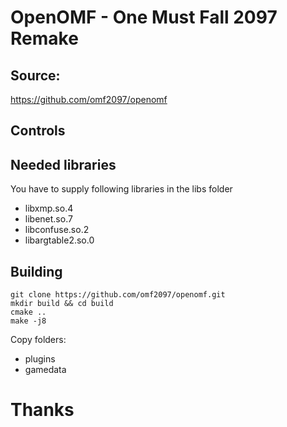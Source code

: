 # OpenOMF - One Must Fall 2097 Remake

## Source: 

https://github.com/omf2097/openomf

## Controls



## Needed libraries

You have to supply following libraries in the libs folder
- libxmp.so.4
- libenet.so.7
- libconfuse.so.2
- libargtable2.so.0
 
## Building

```
git clone https://github.com/omf2097/openomf.git
mkdir build && cd build
cmake ..
make -j8
```

Copy folders:
- plugins 
- gamedata
# Thanks


